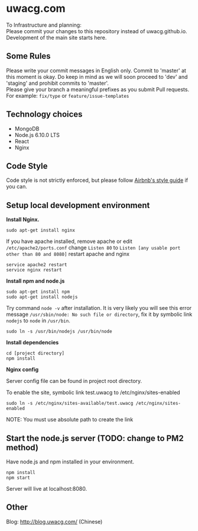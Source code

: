 # uwacg.com
To Infrastructure and planning:  
Please commit your changes to this repository instead of uwacg.github.io.   
Development of the main site starts here.  

## Some Rules
Please write your commit messages in English only.
Commit to 'master' at this moment is okay. 
Do keep in mind as we will soon proceed to 'dev' and 'staging' and prohibit commits to 'master'.  
Please give your branch a meaningful prefixes as you submit Pull requests.  
For example: `fix/type` or `feature/issue-templates`  

## Technology choices
* MongoDB
* Node.js 6.10.0 LTS
* React
* Nginx

## Code Style
Code style is not strictly enforced, but please follow [Airbnb's style guide](https://github.com/airbnb/javascript) if you can. 

## Setup local development environment
**Install Nginx.**

	sudo apt-get install nginx

If you have apache installed, remove apache or edit `/etc/apache2/ports.conf`
change `Listen 80` to `Listen [any usable port other than 80 and 8080]`
restart apache and nginx

	service apache2 restart
	service nginx restart
 
**Install npm and node.js**

	sudo apt-get install npm
	sudo apt-get install nodejs

Try command `node -v` after installation. It is very likely you will see this error message `/usr/sbin/node: No such file or directory`, fix it by symbolic link `nodejs` to `node` in `/usr/bin`.

	sudo ln -s /usr/bin/nodejs /usr/bin/node

**Install dependencies**

	cd [project directory]
	npm install

**Nginx config**


Server config file can be found in project root directory.

To enable the site, symbolic link test.uwacg to /etc/nginx/sites-enabled

	sudo ln -s /etc/nginx/sites-available/test.uwacg /etc/nginx/sites-enabled

NOTE: You must use absolute path to create the link

## Start the node.js server (TODO: change to PM2 method)
Have node.js and npm installed in your environment.

    npm install
    npm start

Server will live at localhost:8080.

## Other
Blog: http://blog.uwacg.com/ (Chinese)
